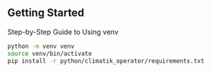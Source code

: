 ## Getting Started

Step-by-Step Guide to Using venv
```sh
python -m venv venv
source venv/bin/activate
pip install -r python/climatik_operator/requirements.txt
```